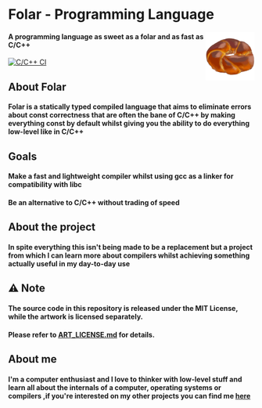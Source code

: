# Folar - Programming Language

<logo href="https://github.com/Denellyne/Folar">
  <img width=100 align="right" src="artwork/logo.png">
</logo>

#### A programming language as sweet as a folar and as fast as C/C++

[![C/C++ CI](https://github.com/Denellyne/Folar/actions/workflows/c-cpp.yml/badge.svg)](https://github.com/Denellyne/Folar/actions/workflows/c-cpp.yml)



## About Folar

#### Folar is a statically typed compiled language that aims to eliminate errors about const correctness that are often the bane of C/C++ by making everything const by default whilst giving you the ability to do everything low-level like in C/C++

## Goals

#### Make a fast and lightweight compiler whilst using gcc as a linker for compatibility with libc 

#### Be an alternative to C/C++ without trading of speed

## About the project

#### In spite everything this isn't being made to be a replacement but a project from which I can learn more about compilers whilst achieving something actually useful in my day-to-day use

## ⚠️ Note

#### The source code in this repository is released under the MIT License, while the artwork is licensed separately.
#### Please refer to [ART_LICENSE.md](./ART_LICENSE.md) for details.


## About me

#### I'm a computer enthusiast and I love to thinker with low-level stuff and learn all about the internals of a computer, operating systems or compilers ,if you're interested on my other projects you can find me [here](https://github.com/Denellyne)
